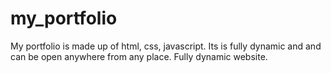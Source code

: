 # my_portfolio
My portfolio is made up of html, css, javascript. Its is fully dynamic and and can be open anywhere from any place. Fully dynamic website.
